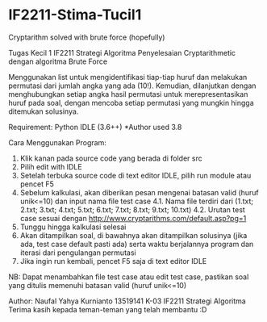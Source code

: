# IF2211-Stima-Tucil1
Cryptarithm solved with brute force (hopefully)

Tugas Kecil 1 IF2211 Strategi Algoritma
Penyelesaian Cryptarithmetic dengan algoritma Brute Force

Menggunakan list untuk mengidentifikasi tiap-tiap huruf dan melakukan permutasi dari jumlah angka yang ada (10!). Kemudian, dilanjutkan dengan menghubungkan setiap angka hasil permutasi untuk merepresentasikan huruf pada soal, dengan mencoba setiap permutasi yang mungkin hingga ditemukan solusinya.

Requirement:
Python IDLE (3.6++)
*Author used 3.8

Cara Menggunakan Program:
1. Klik kanan pada source code yang berada di folder src
2. Pilih edit with IDLE
3. Setelah terbuka source code di text editor IDLE, pilih run module atau pencet F5
4. Sebelum kalkulasi, akan diberikan pesan mengenai batasan valid (huruf unik<=10) dan input nama file test case
4.1. Nama file terdiri dari (1.txt; 2.txt; 3.txt; 4.txt; 5.txt; 6.txt; 7.txt; 8.txt; 9.txt; 10.txt)
4.2. Urutan test case sesuai dengan http://www.cryptarithms.com/default.asp?pg=1
5. Tunggu hingga kalkulasi selesai
6. Akan ditampilkan soal, di bawahnya akan ditampilkan solusinya (jika ada, test case default pasti ada) serta waktu berjalannya program dan iterasi dari pengulangan permutasi
7. Jika ingin run kembali, pencet F5 saja di text editor IDLE

NB: Dapat menambahkan file test case atau edit test case, pastikan soal yang ditulis memenuhi batasan valid (huruf unik<=10)

Author: Naufal Yahya Kurnianto 13519141 K-03 IF2211 Strategi Algoritma
Terima kasih kepada teman-teman yang telah membantu :D

